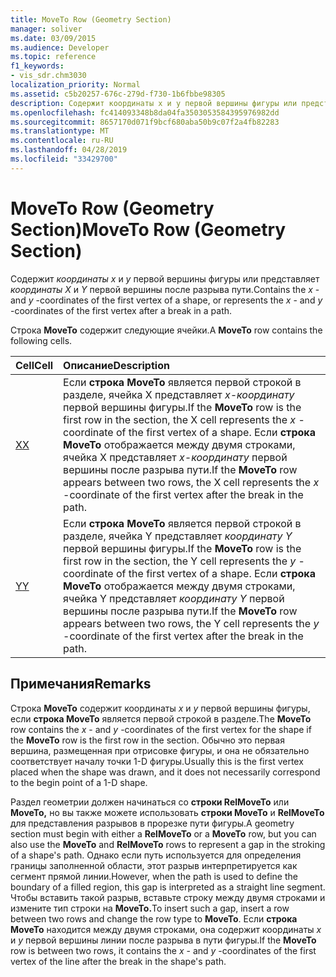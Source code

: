 ```yaml
---
title: MoveTo Row (Geometry Section)
manager: soliver
ms.date: 03/09/2015
ms.audience: Developer
ms.topic: reference
f1_keywords:
- vis_sdr.chm3030
localization_priority: Normal
ms.assetid: c5b20257-676c-279d-f730-1b6fbbe98305
description: Содержит координаты x и y первой вершины фигуры или представляет координаты X и Y первой вершины после разрыва пути.
ms.openlocfilehash: fc414093348b8da04fa3503053584395976982dd
ms.sourcegitcommit: 8657170d071f9bcf680aba50b9c07f2a4fb82283
ms.translationtype: MT
ms.contentlocale: ru-RU
ms.lasthandoff: 04/28/2019
ms.locfileid: "33429700"
---
```

# <a name="moveto-row-geometry-section"></a><span data-ttu-id="9210c-103">MoveTo Row (Geometry Section)</span><span class="sxs-lookup"><span data-stu-id="9210c-103">MoveTo Row (Geometry Section)</span></span>

<span data-ttu-id="9210c-104">Содержит  *координаты x*  и  *y*  первой вершины фигуры или представляет  *координаты X*  и  *Y*  первой вершины после разрыва пути.</span><span class="sxs-lookup"><span data-stu-id="9210c-104">Contains the  *x*  - and  *y*  -coordinates of the first vertex of a shape, or represents the  *x*  - and  *y*  -coordinates of the first vertex after a break in a path.</span></span> 
  
<span data-ttu-id="9210c-105">Строка **MoveTo** содержит следующие ячейки.</span><span class="sxs-lookup"><span data-stu-id="9210c-105">A **MoveTo** row contains the following cells.</span></span> 
  
|<span data-ttu-id="9210c-106">**Cell**</span><span class="sxs-lookup"><span data-stu-id="9210c-106">**Cell**</span></span>|<span data-ttu-id="9210c-107">**Описание**</span><span class="sxs-lookup"><span data-stu-id="9210c-107">**Description**</span></span>|
|:-----|:-----|
|[<span data-ttu-id="9210c-108">X</span><span class="sxs-lookup"><span data-stu-id="9210c-108">X</span></span>](x-cell-geometry-section.md) <br/> |<span data-ttu-id="9210c-109">Если **строка MoveTo** является первой строкой в разделе, ячейка X представляет  *x-координату*  первой вершины фигуры.</span><span class="sxs-lookup"><span data-stu-id="9210c-109">If the **MoveTo** row is the first row in the section, the X cell represents the  *x*  -coordinate of the first vertex of a shape.</span></span> <span data-ttu-id="9210c-110">Если **строка MoveTo** отображается между двумя строками, ячейка X представляет  *x-координату*  первой вершины после разрыва пути.</span><span class="sxs-lookup"><span data-stu-id="9210c-110">If the **MoveTo** row appears between two rows, the X cell represents the  *x*  -coordinate of the first vertex after the break in the path.</span></span>  <br/> |
|[<span data-ttu-id="9210c-111">Y</span><span class="sxs-lookup"><span data-stu-id="9210c-111">Y</span></span>](y-cell-geometry-section.md) <br/> |<span data-ttu-id="9210c-112">Если **строка MoveTo** является первой строкой в разделе, ячейка Y представляет  *координату Y*  первой вершины фигуры.</span><span class="sxs-lookup"><span data-stu-id="9210c-112">If the **MoveTo** row is the first row in the section, the Y cell represents the  *y*  -coordinate of the first vertex of a shape.</span></span> <span data-ttu-id="9210c-113">Если **строка MoveTo** отображается между двумя строками, ячейка Y представляет  *координату Y*  первой вершины после разрыва пути.</span><span class="sxs-lookup"><span data-stu-id="9210c-113">If the **MoveTo** row appears between two rows, the Y cell represents the  *y*  -coordinate of the first vertex after the break in the path.</span></span>  <br/> |
   
## <a name="remarks"></a><span data-ttu-id="9210c-114">Примечания</span><span class="sxs-lookup"><span data-stu-id="9210c-114">Remarks</span></span>

<span data-ttu-id="9210c-115">Строка **MoveTo** содержит координаты  *x*  и  *y*  первой вершины фигуры, если **строка MoveTo** является первой строкой в разделе.</span><span class="sxs-lookup"><span data-stu-id="9210c-115">The **MoveTo** row contains the  *x*  - and  *y*  -coordinates of the first vertex for the shape if the **MoveTo** row is the first row in the section.</span></span> <span data-ttu-id="9210c-116">Обычно это первая вершина, размещенная при отрисовке фигуры, и она не обязательно соответствует началу точки 1-D фигуры.</span><span class="sxs-lookup"><span data-stu-id="9210c-116">Usually this is the first vertex placed when the shape was drawn, and it does not necessarily correspond to the begin point of a 1-D shape.</span></span> 
  
<span data-ttu-id="9210c-117">Раздел геометрии должен начинаться со **строки RelMoveTo** или **MoveTo,** но вы также можете использовать **строки MoveTo** и **RelMoveTo** для представления разрывов в прорезке пути фигуры.</span><span class="sxs-lookup"><span data-stu-id="9210c-117">A geometry section must begin with either a **RelMoveTo** or a **MoveTo** row, but you can also use the **MoveTo** and **RelMoveTo** rows to represent a gap in the stroking of a shape's path.</span></span> <span data-ttu-id="9210c-118">Однако если путь используется для определения границы заполненной области, этот разрыв интерпретируется как сегмент прямой линии.</span><span class="sxs-lookup"><span data-stu-id="9210c-118">However, when the path is used to define the boundary of a filled region, this gap is interpreted as a straight line segment.</span></span> <span data-ttu-id="9210c-119">Чтобы вставить такой разрыв, вставьте строку между двумя строками и измените тип строки на **MoveTo.**</span><span class="sxs-lookup"><span data-stu-id="9210c-119">To insert such a gap, insert a row between two rows and change the row type to **MoveTo**.</span></span> <span data-ttu-id="9210c-120">Если **строка MoveTo** находится между двумя строками, она содержит координаты  *x*  и  *y*  первой вершины линии после разрыва в пути фигуры.</span><span class="sxs-lookup"><span data-stu-id="9210c-120">If the **MoveTo** row is between two rows, it contains the  *x*  - and  *y*  -coordinates of the first vertex of the line after the break in the shape's path.</span></span> 
  

